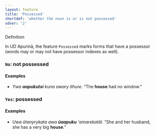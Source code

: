 ```yaml
---
layout: feature
title: 'Possessed'
shortdef: 'whether the noun is or is not possessed'
udver: '2'
---
```


Definition


In UD Apurinã, the feature `Possessed` marks forms that have a possessor (words may or may not have possessor indexes as well).

### <a name="No">`No`</a>: not possessed

#### Examples

* _Ywa <b>aapukutxi</b> kuna awary ithure._ “The <b>house</b> had no window.”

### <a name="Yes">`Yes`</a>: possessed

#### Examples

* _Uwa ũtanyrykata awa <b>ũaapuku</b> 'amarekatãĩ._ “She and her husband, she has a very big <b>house</b>.”

<!-- Interlanguage links updated Út 9. května 2023, 20:03:46 CEST -->
